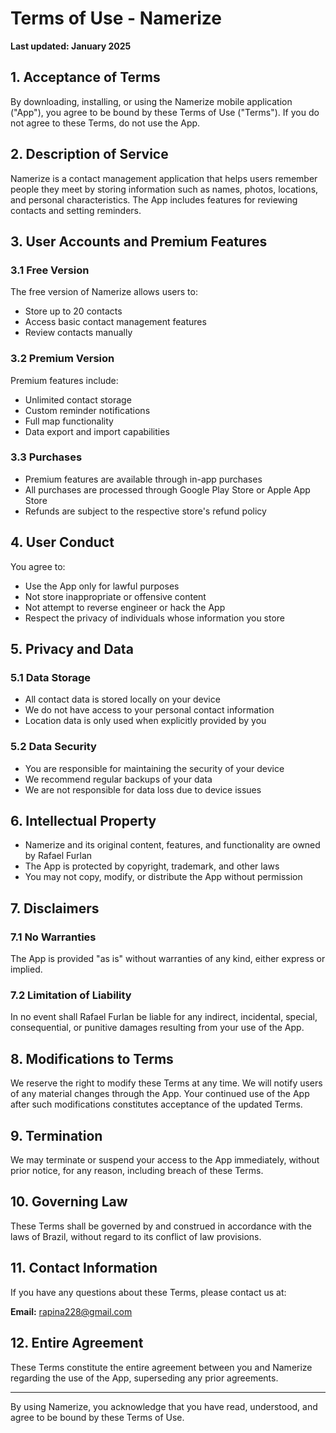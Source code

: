 # Terms of Use - Namerize

**Last updated: January 2025**

## 1. Acceptance of Terms

By downloading, installing, or using the Namerize mobile application ("App"), you agree to be bound by these Terms of Use ("Terms"). If you do not agree to these Terms, do not use the App.

## 2. Description of Service

Namerize is a contact management application that helps users remember people they meet by storing information such as names, photos, locations, and personal characteristics. The App includes features for reviewing contacts and setting reminders.

## 3. User Accounts and Premium Features

### 3.1 Free Version
The free version of Namerize allows users to:
- Store up to 20 contacts
- Access basic contact management features
- Review contacts manually

### 3.2 Premium Version
Premium features include:
- Unlimited contact storage
- Custom reminder notifications
- Full map functionality
- Data export and import capabilities

### 3.3 Purchases
- Premium features are available through in-app purchases
- All purchases are processed through Google Play Store or Apple App Store
- Refunds are subject to the respective store's refund policy

## 4. User Conduct

You agree to:
- Use the App only for lawful purposes
- Not store inappropriate or offensive content
- Not attempt to reverse engineer or hack the App
- Respect the privacy of individuals whose information you store

## 5. Privacy and Data

### 5.1 Data Storage
- All contact data is stored locally on your device
- We do not have access to your personal contact information
- Location data is only used when explicitly provided by you

### 5.2 Data Security
- You are responsible for maintaining the security of your device
- We recommend regular backups of your data
- We are not responsible for data loss due to device issues

## 6. Intellectual Property

- Namerize and its original content, features, and functionality are owned by Rafael Furlan
- The App is protected by copyright, trademark, and other laws
- You may not copy, modify, or distribute the App without permission

## 7. Disclaimers

### 7.1 No Warranties
The App is provided "as is" without warranties of any kind, either express or implied.

### 7.2 Limitation of Liability
In no event shall Rafael Furlan be liable for any indirect, incidental, special, consequential, or punitive damages resulting from your use of the App.

## 8. Modifications to Terms

We reserve the right to modify these Terms at any time. We will notify users of any material changes through the App. Your continued use of the App after such modifications constitutes acceptance of the updated Terms.

## 9. Termination

We may terminate or suspend your access to the App immediately, without prior notice, for any reason, including breach of these Terms.

## 10. Governing Law

These Terms shall be governed by and construed in accordance with the laws of Brazil, without regard to its conflict of law provisions.

## 11. Contact Information

If you have any questions about these Terms, please contact us at:

**Email:** rapina228@gmail.com

## 12. Entire Agreement

These Terms constitute the entire agreement between you and Namerize regarding the use of the App, superseding any prior agreements.

---

By using Namerize, you acknowledge that you have read, understood, and agree to be bound by these Terms of Use.
